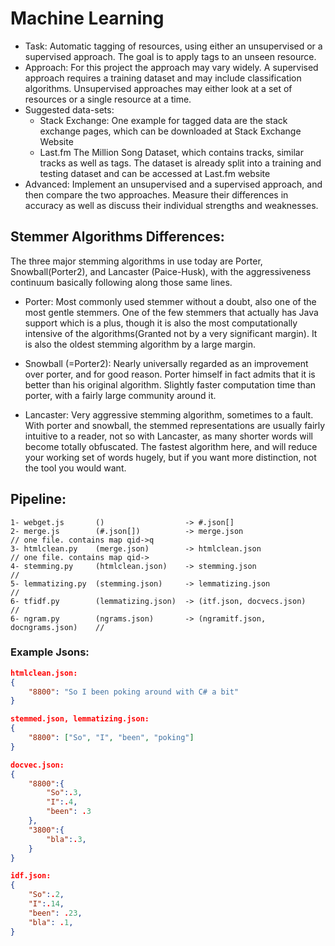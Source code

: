 
# Machine Learning
    
- Task: Automatic tagging of resources, using either an unsupervised or a supervised approach. The goal is to apply tags to an unseen resource.
- Approach: For this project the approach may vary widely. A supervised approach requires a training dataset and may include classification algorithms. Unsupervised approaches may either look at a set of resources or a single resource at a time.
- Suggested data-sets:
    - Stack Exchange:
        One example for tagged data are the stack exchange pages, which can be downloaded at Stack Exchange Website
    - Last.fm
        The Million Song Dataset, which contains tracks, similar tracks as well as tags. The dataset is already split into a training and testing dataset and can be accessed at Last.fm website
- Advanced: Implement an unsupervised and a supervised approach, and then compare the two approaches. Measure their differences in accuracy as well as discuss their individual strengths and weaknesses.
 
## Stemmer Algorithms Differences:

The three major stemming algorithms in use today are Porter, Snowball(Porter2), and Lancaster (Paice-Husk), with the aggressiveness continuum basically following along those same lines.

- Porter: Most commonly used stemmer without a doubt, also one of the most gentle stemmers. One of the few stemmers that actually has Java support which is a plus, though it is also the most computationally intensive of the algorithms(Granted not by a very significant margin). It is also the oldest stemming algorithm by a large margin.

- Snowball (=Porter2): Nearly universally regarded as an improvement over porter, and for good reason. Porter himself in fact admits that it is better than his original algorithm. Slightly faster computation time than porter, with a fairly large community around it.

- Lancaster: Very aggressive stemming algorithm, sometimes to a fault. With porter and snowball, the stemmed representations are usually fairly intuitive to a reader, not so with Lancaster, as many shorter words will become totally obfuscated. The fastest algorithm here, and will reduce your working set of words hugely, but if you want more distinction, not the tool you would want.



## Pipeline:
```
1- webget.js       ()                  -> #.json[]
2- merge.js        (#.json[])          -> merge.json                  // one file. contains map qid->q
3- htmlclean.py    (merge.json)        -> htmlclean.json              // one file. contains map qid->
4- stemming.py     (htmlclean.json)    -> stemming.json               // 
5- lemmatizing.py  (stemming.json)     -> lemmatizing.json            // 
6- tfidf.py        (lemmatizing.json)  -> (itf.json, docvecs.json)    // 
6- ngram.py        (ngrams.json)       -> (ngramitf.json, docngrams.json)    // 
```

### Example Jsons:
```json
htmlclean.json:
{
    "8800": "So I been poking around with C# a bit"
}
```
```json
stemmed.json, lemmatizing.json:
{
    "8800": ["So", "I", "been", "poking"]
}
```
```json
docvec.json:
{
    "8800":{
        "So":.3, 
        "I":.4,
        "been": .3
    },
    "3800":{
        "bla":.3,         
    }
}
```
```json
idf.json:
{
    "So":.2, 
    "I":.14,
    "been": .23,
    "bla": .1,
}
```